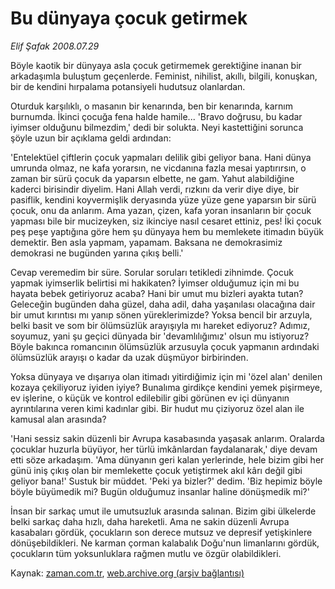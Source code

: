 # Bu dünyaya çocuk getirmek

*Elif Şafak 2008.07.29*

<tr><td class="metin" colspan="2" style="padding-top: 20px; padding-left: 5px; padding-right: 10px;">Böyle kaotik bir dünyaya asla çocuk getirmemek gerektiğine inanan bir arkadaşımla buluştum geçenlerde. Feminist, nihilist, akıllı, bilgili, konuşkan, bir de kendini hırpalama potansiyeli hudutsuz olanlardan.</td></tr><tr><td class="metin" colspan="2" style="padding-top: 20px; padding-left: 5px; padding-right: 10px;"><p> Oturduk karşılıklı, o masanın bir kenarında, ben bir kenarında, karnım burnumda. İkinci çocuğa fena halde hamile... 'Bravo doğrusu, bu kadar iyimser olduğunu bilmezdim,' dedi bir solukta. Neyi kastettiğini sorunca şöyle uzun bir açıklama geldi ardından: 
<p>'Entelektüel çiftlerin çocuk yapmaları delilik gibi geliyor bana. Hani dünya umrunda olmaz, ne kafa yorarsın, ne vicdanına fazla mesai yaptırırsın, o zaman bir sürü çocuk da yaparsın elbette, ne gam. Yahut alabildiğine kaderci birisindir diyelim. Hani Allah verdi, rızkını da verir diye diye, bir pasiflik, kendini koyvermişlik deryasında yüze yüze gene yaparsın bir sürü çocuk, onu da anlarım. Ama yazan, çizen, kafa yoran insanların bir çocuk yapması bile bir mucizeyken, siz ikinciye nasıl cesaret ettiniz, pes! İki çocuk peş peşe yaptığına göre hem şu dünyaya hem bu memlekete itimadın büyük demektir. Ben asla yapmam, yapamam. Baksana ne demokrasimiz demokrasi ne bugünden yarına çıkış belli.'
<p>Cevap veremedim bir süre. Sorular soruları tetikledi zihnimde. Çocuk yapmak iyimserlik belirtisi mi hakikaten? İyimser olduğumuz için mi bu hayata bebek getiriyoruz acaba? Hani bir umut mu bizleri ayakta tutan? Geleceğin bugünden daha güzel, daha adil, daha yaşanılası olacağına dair bir umut kırıntısı mı yanıp sönen yüreklerimizde? Yoksa bencil bir arzuyla, belki basit ve som bir ölümsüzlük arayışıyla mı hareket ediyoruz? Adımız, soyumuz, yani şu geçici dünyada bir 'devamlılığımız' olsun mu istiyoruz? Böyle bakınca romancının ölümsüzlük arzusuyla çocuk yapmanın ardındaki ölümsüzlük arayışı o kadar da uzak düşmüyor birbirinden. 
<p>Yoksa dünyaya ve dışarıya olan itimadı yitirdiğimiz için mi 'özel alan' denilen kozaya çekiliyoruz iyiden iyiye? Bunalıma girdikçe kendini yemek pişirmeye, ev işlerine, o küçük ve kontrol edilebilir gibi görünen ev içi dünyanın ayrıntılarına veren kimi kadınlar gibi. Bir hudut mu çiziyoruz özel alan ile kamusal alan arasında?
<p>'Hani sessiz sakin düzenli bir Avrupa kasabasında yaşasak anlarım. Oralarda çocuklar huzurla büyüyor, her türlü imkânlardan faydalanarak,' diye devam etti söze arkadaşım. 'Ama dünyanın geri kalan yerlerinde, hele bizim gibi her günü iniş çıkış olan bir memlekette çocuk yetiştirmek akıl kârı değil gibi geliyor bana!' Sustuk bir müddet. 'Peki ya bizler?' dedim. 'Biz hepimiz böyle böyle büyümedik mi? Bugün olduğumuz insanlar haline dönüşmedik mi?'
<p>İnsan bir sarkaç umut ile umutsuzluk arasında salınan. Bizim gibi ülkelerde belki sarkaç daha hızlı, daha hareketli. Ama ne sakin düzenli Avrupa kasabaları gördük, çocukların son derece mutsuz ve depresif yetişkinlere dönüşebildikleri. Ne karman çorman kalabalık Doğu'nun limanlarını gördük, çocukların tüm yoksunluklara rağmen mutlu ve özgür olabildikleri.<br/></p></p></p></p></p></p></td></tr>

Kaynak: [zaman.com.tr](http://zaman.com.tr/yazar.do?yazino=719663), [web.archive.org (arşiv bağlantısı)](http://web.archive.org/web/20080828191102/http://zaman.com.tr:80/yazar.do?yazino=719663)
